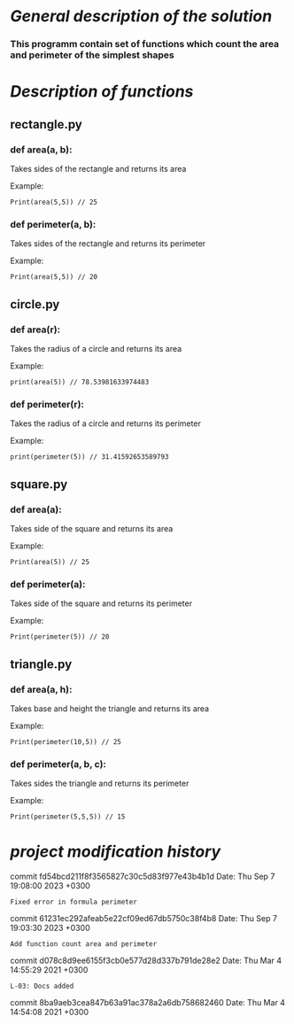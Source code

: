 # *General description of the solution*
### This programm contain set of functions which count the area and perimeter of the simplest shapes
# *Description of functions*
## rectangle.py
### def area(a, b):
Takes sides of the rectangle and returns its area

Example:

    Print(area(5,5)) // 25
### def perimeter(a, b):
Takes sides of the rectangle and returns its perimeter

Example:

    Print(area(5,5)) // 20
## circle.py
### def area(r):
Takes the radius of a circle and returns its area

Example:

    print(area(5)) // 78.53981633974483
### def perimeter(r):
Takes the radius of a circle and returns its perimeter

Example:
    
    print(perimeter(5)) // 31.41592653589793
## square.py
### def area(a):
Takes side of the square and returns its area

Example:

    Print(area(5)) // 25
### def perimeter(a):
Takes side of the square and returns its perimeter

Example:

    Print(perimeter(5)) // 20
## triangle.py
### def area(a, h):
Takes base and height the triangle and returns its area

Example:

    Print(perimeter(10,5)) // 25
### def perimeter(a, b, c):
Takes sides the triangle and returns its perimeter

Example:

    Print(perimeter(5,5,5)) // 15
# *project modification history*
commit fd54bcd211f8f3565827c30c5d83f977e43b4b1d
Date:   Thu Sep 7 19:08:00 2023 +0300

    Fixed error in formula perimeter

commit 61231ec292afeab5e22cf09ed67db5750c38f4b8
Date:   Thu Sep 7 19:03:30 2023 +0300

    Add function count area and perimeter

commit d078c8d9ee6155f3cb0e577d28d337b791de28e2
Date:   Thu Mar 4 14:55:29 2021 +0300

    L-03: Docs added

commit 8ba9aeb3cea847b63a91ac378a2a6db758682460
Date:   Thu Mar 4 14:54:08 2021 +0300
